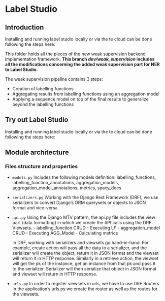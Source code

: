 # Label Studio

## Introduction
Installing and running label studio locally or via the te cloud can be done following the steps here:

This folder holds all the pieces of the new weak supervision backend implementation framework.
**This branch ***dev/weak_supervision*** includes all the modifications concerning the added weak supervision part for NER to Label Studio.**

The weak supervision pipeline contains 3 steps:
- Creation of labelling functions
- Aggregating results from labelling functions using an aggregation model
- Applying a sequence model on top of the final results to generalize beyond the labelling functions

## Try out Label Studio
Installing and running label studio locally or via the te cloud can be done following the steps here:


## Module architecture 
### Files structure and properties

* `models.py`
    Includes the following models definition: labelling_functions, labelling_function_annotations, aggregation_models, aggregation_model_annotations, metrics, spacy_docs
* `serializers.py`
    Working with the Django Rest Framework (DRF), we use serializers to convert Django’s ORM querysets or objects to JSON format and vice-versa. 

* `api.py`
    Using the Django MTV pattern, the api.py file includes the view part (data formatting) in which we create the API calls using the DRF Viewsets. 
        - labelling_function CRUD
        - Executing LF
        - aggregation_model CRUD
        - Executing AGG_Model
        - Calculating metrics

    In DRF, working with serializers and viewsets go hand-in-hand. For example, create action will pass all the data to a serializer, and the serializer will create the object, return it in JSON format and the viewset will return it in HTTP response. Similarly in a retrieve action, the viewset will get the pk of the instance, get an instance from that pk and pass it to the serializer. Serializer will then serialize that object in JSON format and viewset will return in HTTP response.

* `urls.py`
    In order to register viewsets in urls, we have to use DRF Routers. In the application’s urls.py we create the router as well as the routes for the viewsets. 